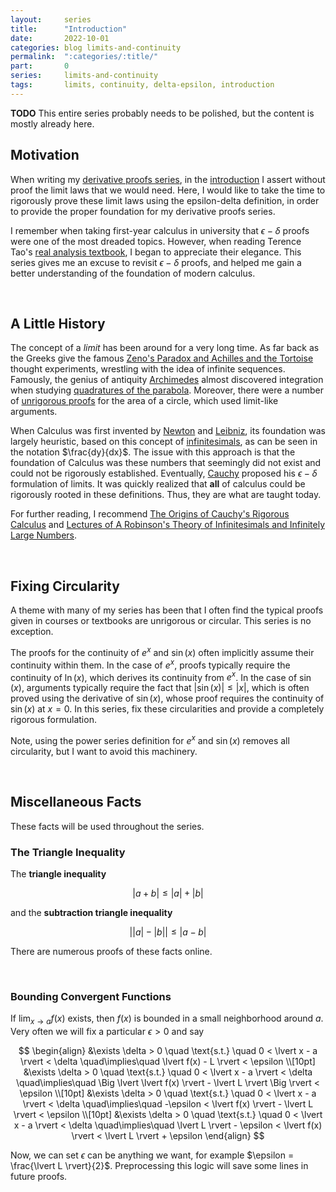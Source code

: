 ```yaml
---
layout:     series
title:      "Introduction"
date:       2022-10-01
categories: blog limits-and-continuity
permalink:  ":categories/:title/"
part:       0
series:     limits-and-continuity
tags:       limits, continuity, delta-epsilon, introduction
---
```


**TODO** This entire series probably needs to be polished, but the content is mostly already here.

## Motivation

When writing my [derivative proofs series](/blog/derivative-proofs/), in the [introduction](blog/derivative-proofs/introduction/) I assert without proof the limit laws that we would need. Here, I would like to take the time to rigorously prove these limit laws using the epsilon-delta definition, in order to provide the proper foundation for my derivative proofs series.

I remember when taking first-year calculus in university that $\epsilon - \delta$ proofs were one of the most dreaded topics. However, when reading Terence Tao's <a href="https://link.springer.com/content/pdf/10.1007/978-981-10-1789-6.pdf" target="_blank">real analysis textbook</a>, I began to appreciate their elegance. This series gives me an excuse to revisit $\epsilon - \delta$ proofs, and helped me gain a better understanding of the foundation of modern calculus.

<br>

## A Little History

The concept of a _limit_ has been around for a very long time. As far back as the Greeks give the famous <a href="https://www.youtube.com/watch?v=u7Z9UnWOJNY" target="_blank">Zeno's Paradox and Achilles and the Tortoise</a> thought experiments, wrestling with the idea of infinite sequences. Famously, the genius of antiquity <a href="https://en.wikipedia.org/wiki/Archimedes" target="_blank">Archimedes</a> almost discovered integration when studying <a href="https://archive.org/details/worksofarchimede029517mbp/page/232/mode/2up" target="_blank">quadratures of the parabola</a>. Moreover, there were a number of <a href="https://www.youtube.com/watch?v=R1HUtt2oo7A" target="_blank">unrigorous proofs</a> for the area of a circle, which used limit-like arguments.

When Calculus was first invented by <a href="https://en.wikipedia.org/wiki/Isaac_Newton" target="_blank">Newton</a> and <a href="https://en.wikipedia.org/wiki/Gottfried_Wilhelm_Leibniz" target="_blank">Leibniz</a>, its foundation was largely heuristic, based on this concept of <a href="https://en.wikipedia.org/wiki/Infinitesimal" target="_blank">infinitesimals</a>, as can be seen in the notation $\frac{dy}{dx}$. The issue with this approach is that the foundation of Calculus was these numbers that seemingly did not exist and could not be rigorously established. Eventually, <a href="https://en.wikipedia.org/wiki/Augustin-Louis_Cauchy" target="_blank">Cauchy</a> proposed his $\epsilon - \delta$ formulation of limits. It was quickly realized that **all** of calculus could be rigorously rooted in these definitions. Thus, they are what are taught today.

For further reading, I recommend <a href="http://users.uoa.gr/~spapast/TomeasDidaktikhs/Caychy/GrabinerOriginsofCauchysRigorousCalculus.pdf" target="_blank">The Origins of Cauchy's Rigorous Calculus</a> and <a href="https://authors.library.caltech.edu/75428/1/NON-STANDARD%20ANALYSIS-ROBINSONS%20THEORY%20OF%20INFINITESIMALS-1962.pdf" target="_blank">Lectures of A Robinson's Theory of Infinitesimals and Infinitely Large Numbers</a>.

<br>

## Fixing Circularity

A theme with many of my series has been that I often find the typical proofs given in courses or textbooks are unrigorous or circular. This series is no exception. 

The proofs for the continuity of $e^x$ and $\sin(x)$ often implicitly assume their continuity within them. In the case of $e^x$, proofs typically require the continuity of $\ln(x)$, which derives its continuity from $e^x$. In the case of $\sin(x)$, arguments typically require the fact that $\lvert \sin(x) \rvert \leq \lvert x \rvert$, which is often proved using the derivative of $\sin(x)$, whose proof requires the continuity of $\sin(x)$ at $x = 0$. In this series, fix these circularities and provide a completely rigorous formulation. 

Note, using the power series definition for $e^x$ and $\sin(x)$ removes all circularity, but I want to avoid this machinery. 

<br>

## Miscellaneous Facts

These facts will be used throughout the series.

### The Triangle Inequality

The **triangle inequality**

$$
\lvert a + b \rvert \leq \lvert a \rvert + \lvert b \rvert
$$

and the **subtraction triangle inequality**

$$
\Big \lvert \lvert a \rvert - \lvert b \rvert \Big \rvert \leq \lvert a - b \rvert
$$

There are numerous proofs of these facts online.

<br>

### Bounding Convergent Functions

If $\displaystyle \lim_{x \rightarrow a} f(x)$ exists, then $f(x)$ is bounded in a small neighborhood around $a$. Very often we will fix a particular $\epsilon > 0$ and say

$$
\begin{align}
    &\exists \delta > 0 \quad \text{s.t.} \quad 0 < \lvert x - a \rvert < \delta \quad\implies\quad \lvert f(x) - L \rvert < \epsilon \\[10pt]
    &\exists \delta > 0 \quad \text{s.t.} \quad 0 < \lvert x - a \rvert < \delta \quad\implies\quad \Big \lvert \lvert f(x) \rvert - \lvert L \rvert \Big \rvert < \epsilon \\[10pt]
    &\exists \delta > 0 \quad \text{s.t.} \quad 0 < \lvert x - a \rvert < \delta \quad\implies\quad -\epsilon < \lvert f(x) \rvert - \lvert L \rvert < \epsilon \\[10pt]
    &\exists \delta > 0 \quad \text{s.t.} \quad 0 < \lvert x - a \rvert < \delta \quad\implies\quad \lvert L \rvert - \epsilon <  \lvert f(x) \rvert < \lvert L \rvert + \epsilon
\end{align}
$$

Now, we can set $\epsilon$ can be anything we want, for example $\epsilon = \frac{\lvert L \rvert}{2}$. Preprocessing this logic will save some lines in future proofs.